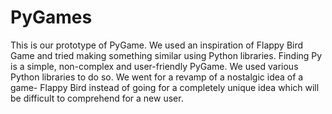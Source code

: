 # PyGames
This is our prototype of PyGame. We used an inspiration of Flappy Bird Game and tried making something similar using Python libraries.
Finding Py is a simple, non-complex and user-friendly PyGame. We used various Python libraries to do so. We went for a revamp of a nostalgic idea of a game- Flappy Bird instead of going for a completely unique idea which will be difficult to comprehend for a new user.

